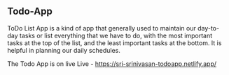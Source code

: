 ## Todo-App


ToDo List App is a kind of app that generally used to maintain our day-to-day tasks or list everything that we have to do, with the most important tasks at the top of the list, and the least important tasks at the bottom. It is helpful in planning our daily schedules.

The Todo App is on live 
Live - https://sri-srinivasan-todoapp.netlify.app/
